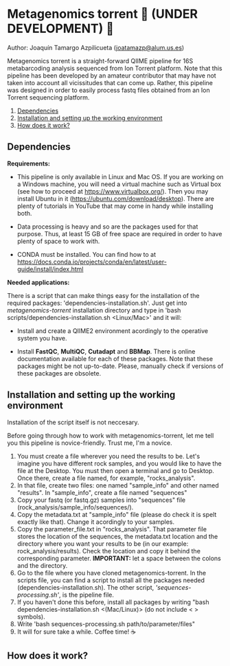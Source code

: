 # Metagenomics torrent 🚧 (UNDER DEVELOPMENT) 🚧


Author: Joaquín Tamargo Azpilicueta (joatamazp@alum.us.es)

Metagenomics torrent is a straight-forward QIIME pipeline for 16S metabarcoding analysis sequenced from Ion Torrent platform. Note that this pipeline has been developed by an amateur contributor that may have not taken into account all vicissitudes that can come up. Rather, this pipeline was designed in order to easily process fastq files obtained from an Ion Torrent sequencing platform. 

1. [Dependencies](#dependencies)
2. [Installation and setting up the working environment](#setup)
3. [How does it work?](#how)

## Dependencies

**Requirements:** 

<a name="dependencies"></a>

* This pipeline is only available in Linux and Mac OS. If you are working on a Windows machine, you will need a virtual machine such as Virtual box (see how to proceed at https://www.virtualbox.org/). Then you may install Ubuntu in it (https://ubuntu.com/download/desktop). There are plenty of tutorials in YouTube that may come in handy while installing both. 

* Data processing is heavy and so are the packages used for that purpose. Thus, at least 15 GB of free space are required in order to have plenty of space to work with.

* CONDA must be installed. You can find how to at https://docs.conda.io/projects/conda/en/latest/user-guide/install/index.html

**Needed applications:**

There is a script that can make things easy for the installation of the required packages: 'dependencies-installation.sh'. Just get into *metagenomics-torrent*  installation directory and type in 'bash scripts/dependencies-installation.sh <Linux/Mac>' and it will:

* Install and create a QIIME2 environment acordingly to the operative system you have.

* Install **FastQC**, **MultiQC**, **Cutadapt** and **BBMap**. There is online documentation available for each of these packages. Note that these packages might be not up-to-date. Please, manually check if versions of these packages are obsolete.

## Installation and setting up the working environment

<a name="setup"></a>

Installation of the script itself is not neccesary.

Before going through how to work with metagenomics-torrent, let me tell you this pipeline is novice-friendly. Trust me, I'm a novice. 

1. You must create a file wherever you need the results to be. Let's imagine you have different rock samples, and you would like to have the file at the Desktop. You must then open a terminal and go to Desktop. Once there, create a file named, for example, "rocks_analysis".
2. In that file, create two files: one named "sample_info" and other named "results". In "sample_info", create a file named "sequences"
3. Copy your fastq (or fastq.gz) samples into "sequences" file (rock_analysis/sample_info/sequences/).
4. Copy the metadata.txt at "sample_info" file (please do check it is spelt exactly like that). Change it acordingly to your samples.
5. Copy the parameter_file.txt in "rocks_analysis". That parameter file stores the location of the sequences, the metadata.txt location and the directory where you want your results to be (in our example: rock_analysis/results). Check the location and copy it behind the corresponding parameter. **IMPORTANT:** let a space between the colons and the directory.
6. Go to the file where you have cloned metagenomics-torrent. In the scripts file, you can find a script to install all the packages needed (dependencies-installation.sh). The other script, *'sequences-processing.sh'*, is the pipeline file.
7. If you haven't done this before, install all packages by writing "bash dependencies-installation.sh <(Mac/Linux)> (do not include < > symbols).
8. Write 'bash sequences-processing.sh path/to/parameter/files"
9. It will for sure take a while. Coffee time! ☕️

## How does it work?

<a name="how"></a>
